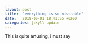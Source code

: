 ```yaml
---
layout: post
title:  "everything is so miserable"
date:   2018-10-01 18:41:55 +0200
categories: jekyll update
---
```

 This is quite amusing, i must say 